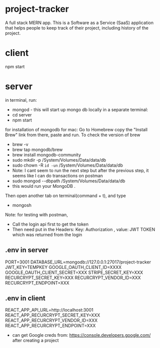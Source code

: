# project-tracker

A full stack MERN app.
This is a Software as a Service (SaaS) application that helps people to keep track of their project, including history of the project.

# client

npm start

# server

in terminal, run:

- mongod - this will start up mongo db locally
  in a separate terminal:
- cd server
- npm start

for installation of mongodb for mac:
Go to Homebrew copy the "Install Brew" link from there, paste and run. To check the version of brew

- brew -v
- brew tap mongodb/brew
- brew install mongodb-community
- sudo mkdir -p /System/Volumes/Data/data/db
- sudo chown -R `id -un` /System/Volumes/Data/data/db
- Note: I cant seem to run the next step but after the previous step, it seems like I can do transactions on postman
- sudo mongod --dbpath /System/Volumes/Data/data/db
- this would run your MongoDB .

Then open another tab on terminal(command + t), and type

- mongosh

Note: for testing with postman,

- Call the login api first to get the token
- Then need put in the Headers: Key: Authorization , value: JWT TOKEN which was returned from the login

## .env in server

PORT=3001
DATABASE_URL=mongodb://127.0.0.1:27017/project-tracker
JWT_KEY=TEMPKEY
GOOGLE_OAUTH_CLIENT_ID=XXXX
GOOGLE_OAUTH_CLIENT_SECRET=XXX
STRIPE_SECRET_KEY=XXX
RECURCRYPT_SECRET_KEY=XXX
RECURCRYPT_VENDOR_ID=XXX
RECURCRYPT_ENDPOINT=XXX

## .env in client

REACT_APP_API_URL=http://localhost:3001
REACT_APP_RECURCRYPT_SECRET_KEY=XXX
REACT_APP_RECURCRYPT_VENDOR_ID=XXX
REACT_APP_RECURCRYPT_ENDPOINT=XXX

- can get Google creds from: https://console.developers.google.com/ after creating a project
